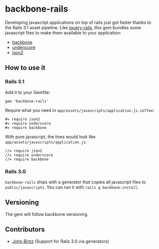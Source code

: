 # backbone-rails

Developing javascript applications on top of rails just got faster thanks to the Rails 3.1 asset pipeline.
Like [jquery-rails](https://github.com/indirect/jquery-rails/), this gem bundles some javascript files to make them available to your application:

* [backbone](http://documentcloud.github.com/backbone)
* [underscore](http://documentcloud.github.com/underscore)
* [json2](https://github.com/douglascrockford/JSON-js)

## How to use it

### Rails 3.1

Add it to your Gemfile:

    gem 'backbone-rails'

Require what you need in `app/assets/javascripts/application.js.coffee`:

    #= require json2
    #= require underscore
    #= require backbone
    
With pure javascript, the lines would look like `app/assets/javascripts/application.js`:

    //= require json2
    //= require underscore
    //= require backbone

### Rails 3.0

`backbone-rails` ships with a generator that copies all javascript files to `public/javascripts`. You can run it with `rails g backbone:install`.

## Versioning

The gem will follow backbone versioning.

## Contributors

* [John Bintz](https://github.com/johnbintz) (Support for Rails 3.0 via generators)